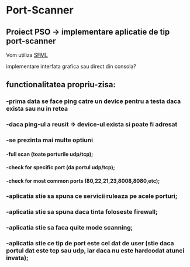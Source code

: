 # Port-Scanner
## Proiect PSO -> implementare aplicatie de tip port-scanner 

Vom utiliza [SFML](https://www.sfml-dev.org/documentation/2.5.1/group__network.php)

implementare interfata grafica sau direct din consola? 

## functionalitatea propriu-zisa:
### -prima data se face ping catre un device pentru a testa daca exista sau nu in retea
### -daca ping-ul a reusit => device-ul exista si poate fi adresat
### -se prezinta mai multe optiuni
####	-full scan (toate porturile udp/tcp);
####	-check for specific port (da portul udp/tcp);
####	-check for most common ports (80,22,21,23,8008,8080,etc);

### -aplicatia stie sa spuna ce servicii ruleaza pe acele porturi;
### -aplicatia stie sa spuna daca tinta foloseste firewall;
### -aplicatia stie sa faca quite mode scanning;	
### -aplicatia stie ce tip de port este cel dat de user (stie daca portul dat este tcp sau udp, iar daca nu este hardcodat atunci invata);
